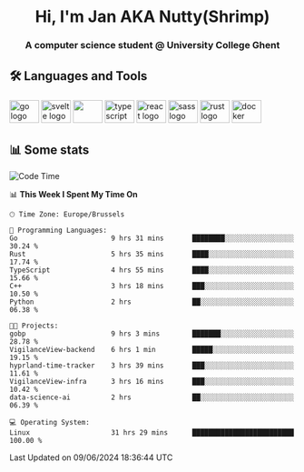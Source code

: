 <h1 align="center">Hi, I'm Jan AKA Nutty(Shrimp)</h1>
<h3 align="center">A computer science student @ University College Ghent</h3>

<h2 align="left">🛠️ Languages and Tools</h2>

###

<div align="left">
  <img src="https://cdn.jsdelivr.net/gh/devicons/devicon/icons/go/go-original.svg" height="40" width="52" alt="go logo"  />
  <img src="https://cdn.jsdelivr.net/gh/devicons/devicon@latest/icons/svelte/svelte-original.svg"  height="40" width="52" alt="svelte logo" />
  <img src="https://cdn.jsdelivr.net/gh/devicons/devicon@latest/icons/tailwindcss/tailwindcss-original.svg" height="40" width="52" />
  <img src="https://cdn.jsdelivr.net/gh/devicons/devicon/icons/typescript/typescript-original.svg" height="40" width="52" alt="typescript logo"  />
  <img src="https://cdn.jsdelivr.net/gh/devicons/devicon/icons/react/react-original.svg" height="40" width="52" alt="react logo"  />
  <img src="https://cdn.jsdelivr.net/gh/devicons/devicon/icons/sass/sass-original.svg" height="40" width="52" alt="sass logo"  />
  <img src="https://cdn.jsdelivr.net/gh/devicons/devicon@latest/icons/rust/rust-original.svg" height="40" width="52" alt="rust logo" />
  <img src="https://cdn.jsdelivr.net/gh/devicons/devicon/icons/docker/docker-original.svg" height="40" width="52" alt="docker logo"  />
</div>

<h2>📊 Some stats</h2>

<!--START_SECTION:waka-->
![Code Time](http://img.shields.io/badge/Code%20Time-4%2C621%20hrs%2046%20mins-blue)

📊 **This Week I Spent My Time On** 

```text
🕑︎ Time Zone: Europe/Brussels

💬 Programming Languages: 
Go                       9 hrs 31 mins       ████████░░░░░░░░░░░░░░░░░   30.24 % 
Rust                     5 hrs 35 mins       ████░░░░░░░░░░░░░░░░░░░░░   17.74 % 
TypeScript               4 hrs 55 mins       ████░░░░░░░░░░░░░░░░░░░░░   15.66 % 
C++                      3 hrs 18 mins       ███░░░░░░░░░░░░░░░░░░░░░░   10.50 % 
Python                   2 hrs               ██░░░░░░░░░░░░░░░░░░░░░░░   06.38 % 

🐱‍💻 Projects: 
gobp                     9 hrs 3 mins        ███████░░░░░░░░░░░░░░░░░░   28.78 % 
VigilanceView-backend    6 hrs 1 min         █████░░░░░░░░░░░░░░░░░░░░   19.15 % 
hyprland-time-tracker    3 hrs 39 mins       ███░░░░░░░░░░░░░░░░░░░░░░   11.61 % 
VigilanceView-infra      3 hrs 16 mins       ███░░░░░░░░░░░░░░░░░░░░░░   10.42 % 
data-science-ai          2 hrs               ██░░░░░░░░░░░░░░░░░░░░░░░   06.39 % 

💻 Operating System: 
Linux                    31 hrs 29 mins      █████████████████████████   100.00 % 
```


 Last Updated on 09/06/2024 18:36:44 UTC
<!--END_SECTION:waka-->
